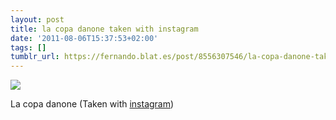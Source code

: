 ```yaml
---
layout: post
title: la copa danone taken with instagram
date: '2011-08-06T15:37:53+02:00'
tags: []
tumblr_url: https://fernando.blat.es/post/8556307546/la-copa-danone-taken-with-instagram
---
```

 ![](/tumblr_files/tumblr_lpidv5WWTu1qz4y16o1_640.jpg)  

La copa danone (Taken with [instagram](http://instagr.am))
